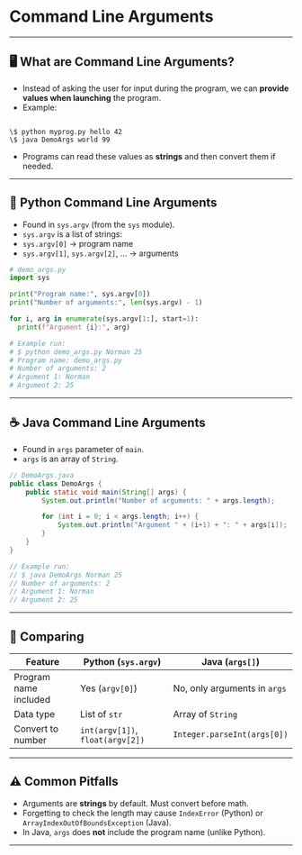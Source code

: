 
# Command Line Arguments

---

## 🖥️ What are Command Line Arguments?

- Instead of asking the user for input during the program, we can **provide values when launching** the program.  
- Example:  
```

\$ python myprog.py hello 42
\$ java DemoArgs world 99

````
- Programs can read these values as **strings** and then convert them if needed.  

---

## 🐍 Python Command Line Arguments

- Found in `sys.argv` (from the `sys` module).  
- `sys.argv` is a list of strings:  
- `sys.argv[0]` → program name  
- `sys.argv[1]`, `sys.argv[2]`, … → arguments  

```python
# demo_args.py
import sys

print("Program name:", sys.argv[0])
print("Number of arguments:", len(sys.argv) - 1)

for i, arg in enumerate(sys.argv[1:], start=1):
  print(f"Argument {i}:", arg)

# Example run:
# $ python demo_args.py Norman 25
# Program name: demo_args.py
# Number of arguments: 2
# Argument 1: Norman
# Argument 2: 25
````

---

## ☕ Java Command Line Arguments

* Found in `args` parameter of `main`.
* `args` is an array of `String`.

```java
// DemoArgs.java
public class DemoArgs {
    public static void main(String[] args) {
        System.out.println("Number of arguments: " + args.length);

        for (int i = 0; i < args.length; i++) {
            System.out.println("Argument " + (i+1) + ": " + args[i]);
        }
    }
}

// Example run:
// $ java DemoArgs Norman 25
// Number of arguments: 2
// Argument 1: Norman
// Argument 2: 25
```

---

## 🔄 Comparing

| Feature               | Python (`sys.argv`)              | Java (`args[]`)              |
| --------------------- | -------------------------------- | ---------------------------- |
| Program name included | Yes (`argv[0]`)                  | No, only arguments in `args` |
| Data type             | List of `str`                    | Array of `String`            |
| Convert to number     | `int(argv[1])`, `float(argv[2])` | `Integer.parseInt(args[0])`  |

---

## ⚠️ Common Pitfalls

* Arguments are **strings** by default. Must convert before math.
* Forgetting to check the length may cause `IndexError` (Python) or `ArrayIndexOutOfBoundsException` (Java).
* In Java, `args` does **not** include the program name (unlike Python).

---

